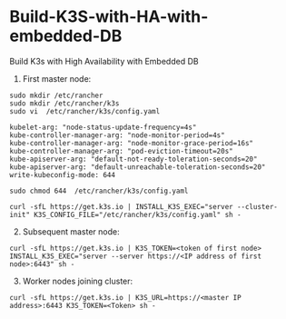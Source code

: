 # Build-K3S-with-HA-with-embedded-DB
Build K3s with High Availability with Embedded DB


1. First master node:
```
sudo mkdir /etc/rancher
sudo mkdir /etc/rancher/k3s
sudo vi  /etc/rancher/k3s/config.yaml

kubelet-arg: "node-status-update-frequency=4s" 
kube-controller-manager-arg: "node-monitor-period=4s" 
kube-controller-manager-arg: "node-monitor-grace-period=16s" 
kube-controller-manager-arg: "pod-eviction-timeout=20s" 
kube-apiserver-arg: "default-not-ready-toleration-seconds=20" 
kube-apiserver-arg: "default-unreachable-toleration-seconds=20" 
write-kubeconfig-mode: 644

sudo chmod 644  /etc/rancher/k3s/config.yaml

curl -sfL https://get.k3s.io | INSTALL_K3S_EXEC="server --cluster-init" K3S_CONFIG_FILE="/etc/rancher/k3s/config.yaml" sh -
```


2. Subsequent master node:

```
curl -sfL https://get.k3s.io | K3S_TOKEN=<token of first node> INSTALL_K3S_EXEC="server --server https://<IP address of first node>:6443" sh -
```



3. Worker nodes joining cluster:

```
curl -sfL https://get.k3s.io | K3S_URL=https://<master IP address>:6443 K3S_TOKEN=<Token> sh -
```
